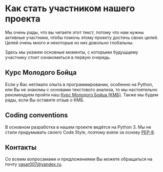 # Как стать участником нашего проекта

Мы очень рады, что вы читаете этот текст, потому что нам нужны активные участники, чтобы помочь этому проекту достичь своих целей. Целей очень много и некоторые из них довольно глобальны.

Здесь мы укажем основные моменты, с которыми будущщему участнику стоит ознакомиться в первую очередь.

## Курс Молодого Бойца

Если у Вас нет/мало опыта в программировании, особенно на Python, или Вы не знакомы с основами текстового анализа, то мы настоятельно рекомендуем пройти наш [Курс Молодого Бойца (КМБ)](https://docs.google.com/document/d/1KZJOBYGu6T1qMXPV_oeN803qvGaaFFLFHoIUCRiei4A/edit?usp=sharing). Также мы будем рады, если Вы оставите отзыв о КМБ.

## Coding conventions

В основном разработка в нашем проекте ведётся на Python 3. Мы не стали придумывать своего Code Style, поэтому взяли за основу [PEP-8](https://www.python.org/dev/peps/pep-0008/).

## Контакты

Со всемм вопросамами и предложениями Вы можете обращаться на почту vasar007@yandex.ru.
